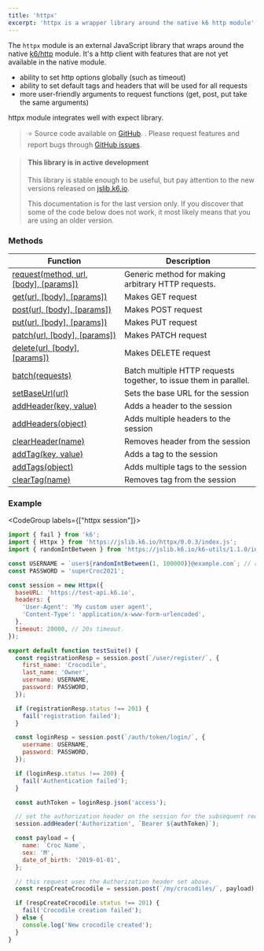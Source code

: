 ```yaml
---
title: 'httpx'
excerpt: 'httpx is a wrapper library around the native k6 http module'
---
```


The `httpx` module is an external JavaScript library that wraps around the native [k6/http](/javascript-api/k6-http) module.
It's a http client with features that are not yet available in the native module.

- ability to set http options globally (such as timeout)
- ability to set default tags and headers that will be used for all requests
- more user-friendly arguments to request functions (get, post, put take the same arguments)

httpx module integrates well with expect library.

> ⭐️ Source code available on [GitHub](https://github.com/k6io/k6-jslib-httpx). .
> Please request features and report bugs through [GitHub issues](https://github.com/k6io/k6-jslib-httpx/issues).

<Blockquote mod='info'>

#### This library is in active development

This library is stable enough to be useful, but pay attention to the new versions released on [jslib.k6.io](https://jslib.k6.io).

This documentation is for the last version only. If you discover that some of the code below does not work, it most likely means that you are using an older version.

</Blockquote>

### Methods

| Function                                                                                             | Description                                                       |
| ---------------------------------------------------------------------------------------------------- | ----------------------------------------------------------------- |
| [request(method, url, [body], [params])](/javascript-api/jslib/httpx/request-method-url-body-params) | Generic method for making arbitrary HTTP requests.                |
| [get(url, [body], [params])](/javascript-api/jslib/httpx/get-url-body-params)                        | Makes GET request                                                 |
| [post(url, [body], [params])](/javascript-api/jslib/httpx/post-url-body-params)                      | Makes POST request                                                |
| [put(url, [body], [params])](/javascript-api/jslib/httpx/put-url-body-params)                        | Makes PUT request                                                 |
| [patch(url, [body], [params])](/javascript-api/jslib/httpx/patch-url-body-params)                    | Makes PATCH request                                               |
| [delete(url, [body], [params])](/javascript-api/jslib/httpx/delete-url-body-params)                  | Makes DELETE request                                              |
| [batch(requests)](/javascript-api/jslib/httpx/batch-requests)                                        | Batch multiple HTTP requests together, to issue them in parallel. |
| [setBaseUrl(url)](/javascript-api/jslib/httpx/setbaseurl-url)                                        | Sets the base URL for the session                                 |
| [addHeader(key, value)](/javascript-api/jslib/httpx/addheader-key-value)                             | Adds a header to the session                                      |
| [addHeaders(object)](/javascript-api/jslib/httpx/addheaders-object)                                  | Adds multiple headers to the session                              |
| [clearHeader(name)](/javascript-api/jslib/httpx/clearheader-name)                                    | Removes header from the session                                   |
| [addTag(key, value)](/javascript-api/jslib/httpx/addtag-key-value)                                   | Adds a tag to the session                                         |
| [addTags(object)](/javascript-api/jslib/httpx/addtags-object)                                        | Adds multiple tags to the session                                 |
| [clearTag(name)](/javascript-api/jslib/httpx/cleartag-name)                                          | Removes tag from the session                                      |

### Example

<CodeGroup labels={["httpx session"]}>

```javascript
import { fail } from 'k6';
import { Httpx } from 'https://jslib.k6.io/httpx/0.0.3/index.js';
import { randomIntBetween } from 'https://jslib.k6.io/k6-utils/1.1.0/index.js';

const USERNAME = `user${randomIntBetween(1, 100000)}@example.com`; // random email address
const PASSWORD = 'superCroc2021';

const session = new Httpx({
  baseURL: 'https://test-api.k6.io',
  headers: {
    'User-Agent': 'My custom user agent',
    'Content-Type': 'application/x-www-form-urlencoded',
  },
  timeout: 20000, // 20s timeout.
});

export default function testSuite() {
  const registrationResp = session.post(`/user/register/`, {
    first_name: 'Crocodile',
    last_name: 'Owner',
    username: USERNAME,
    password: PASSWORD,
  });

  if (registrationResp.status !== 201) {
    fail('registration failed');
  }

  const loginResp = session.post(`/auth/token/login/`, {
    username: USERNAME,
    password: PASSWORD,
  });

  if (loginResp.status !== 200) {
    fail('Authentication failed');
  }

  const authToken = loginResp.json('access');

  // set the authorization header on the session for the subsequent requests.
  session.addHeader('Authorization', `Bearer ${authToken}`);

  const payload = {
    name: `Croc Name`,
    sex: 'M',
    date_of_birth: '2019-01-01',
  };

  // this request uses the Authorization header set above.
  const respCreateCrocodile = session.post(`/my/crocodiles/`, payload);

  if (respCreateCrocodile.status !== 201) {
    fail('Crocodile creation failed');
  } else {
    console.log('New crocodile created');
  }
}
```

</CodeGroup>
